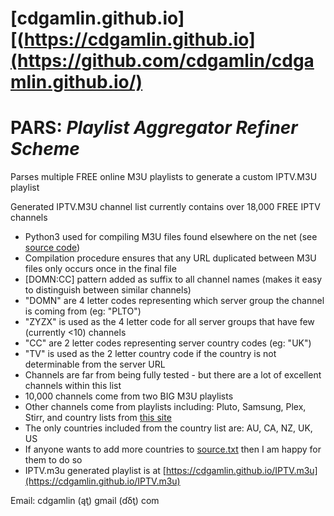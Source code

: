 # [cdgamlin.github.io][(https://cdgamlin.github.io](https://github.com/cdgamlin/cdgamlin.github.io/)

# PARS: *Playlist Aggregator Refiner Scheme*

Parses multiple FREE online M3U playlists to generate a custom IPTV.M3U playlist

Generated IPTV.M3U channel list currently contains over 18,000 FREE IPTV channels
* Python3 used for compiling M3U files found elsewhere on the net (see [source code](https://github.com/cdgamlin/cdgamlin.github.io/tree/main/PARS))
* Compilation procedure ensures that any URL duplicated between M3U files only occurs once in the final file
* [DOMN:CC] pattern added as suffix to all channel names (makes it easy to distinguish between similar channels)
* "DOMN" are 4 letter codes representing which server group the channel is coming from (eg: "PLTO")
* "ZYZX" is used as the 4 letter code for all server groups that have few (currently <10) channels
* "CC" are 2 letter codes representing server country codes (eg: "UK")
* "TV" is used as the 2 letter country code if the country is not determinable from the server URL
* Channels are far from being fully tested - but there are a lot of excellent channels within this list
* 10,000 channels come from two BIG M3U playlists
* Other channels come from playlists including: Pluto, Samsung, Plex, Stirr, and country lists from [this site](https://d.tousecurity.com)
* The only countries included from the country list are: AU, CA, NZ, UK, US
* If anyone wants to add more countries to [source.txt](https://github.com/cdgamlin/cdgamlin.github.io/tree/main/PARS) then I am happy for them to do so
* IPTV.m3u generated playlist is at [https://cdgamlin.github.io/IPTV.m3u](https://cdgamlin.github.io/IPTV.m3u)

Email: cdgamlin (ąţ) gmail (ɗδţ) com
